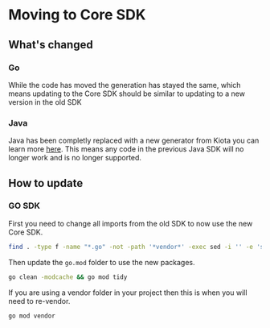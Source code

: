 # Moving to Core SDK

## What's changed

### Go
While the code has moved the generation has stayed the same, which means updating to the Core SDK should be similar to updating to a new version in the old SDK

### Java
Java has been completly replaced with a new generator from Kiota you can learn more [here](https://microsoft.github.io/kiota/). This means any code in the previous Java SDK will no longer work and is no longer supported.

## How to update

### GO SDK

First you need to change all imports from the old SDK to now use the new Core SDK.
```bash
find . -type f -name "*.go" -not -path '*vendor*' -exec sed -i '' -e 's/github.com\/redhat-developer\/app-services-sdk-go/github.com\/redhat-developer\/app-services-sdk-core\/app-services-sdk-go/g' {} +
```

Then update the `go.mod` folder to use the new packages. 
```bash
go clean -modcache && go mod tidy
```

If you are using a vendor folder in your project then this is when you will need to re-vendor.
```bash
go mod vendor
```